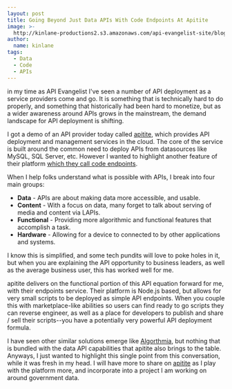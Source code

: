 ```yaml
---
layout: post
title: Going Beyond Just Data APIs With Code Endpoints At Apitite
image: >-
  http://kinlane-productions2.s3.amazonaws.com/api-evangelist-site/blog/apittie-node-endpoints.png
author:
  name: kinlane
tags:
  - Data
  - Code
  - APIs
---
```

in my time as API Evangelist I've seen a number of API deployment as a service providers come and go. It is something that is technically hard to do properly, and something that historically had been hard to monetize, but as a wider awareness around APIs grows in the mainstream, the demand landscape for API deployment is shifting.

I got a demo of an API provider today called [apitite](https://www.apitite.net/), which provides API deployment and management services in the cloud. The core of the service is built around the common need to deploy APIs from datasources like MySQL, SQL Server, etc. However I wanted to highlight another feature of their platform [which they call code endpoints](http://blog.apitite.net/2015/07/introducing-nodejs-code-endpoints.html).

When I help folks understand what is possible with APIs, I break into four main groups:

*   **Data** - APIs are about making data more accessible, and usable.
*   **Content** - With a focus on data, many forget to talk about serving of media and content via LAPIs.
*   **Functional** - Providing more algorithmic and functional features that accomplish a task.
*   **Hardware** - Allowing for a device to connected to by other applications and systems.

I know this is simplified, and some tech pundits will love to poke holes in it, but when you are explaining the API opportunity to business leaders, as well as the average business user, this has worked well for me. 

apitite delivers on the functional portion of this API equation forward for me, with their endpoints service. Their platform is Node.js based, but allows for very small scripts to be deployed as simple API endpoints. When you couple this with marketplace-like abilities so users can find ready to go scripts they can reverse engineer, as well as a place for developers to publish and share / sell their scripts--you have a potentially very powerful API deployment formula. 

I have seen other similar solutions emerge like [Algorthmia](https://algorithmia.com/), but nothing that is bundled with the data API capabilities that apitite also brings to the table. Anyways, I just wanted to highlight this single point from this conversation, while it was fresh in my head. I will have more to share on [apitite](https://www.apitite.net/) as I play with the platform more, and incorporate into a project I am working on around government data.